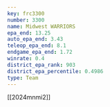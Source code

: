 ```yaml
---
key: frc3300
number: 3300
name: Midwest WARRIORS
epa_end: 13.25
auto_epa_end: 3.43
teleop_epa_end: 8.1
endgame_epa_end: 1.72
winrate: 0.4
district_epa_rank: 903
district_epa_percentile: 0.4986
type: Team
---
```

[[2024mnmi2]]
